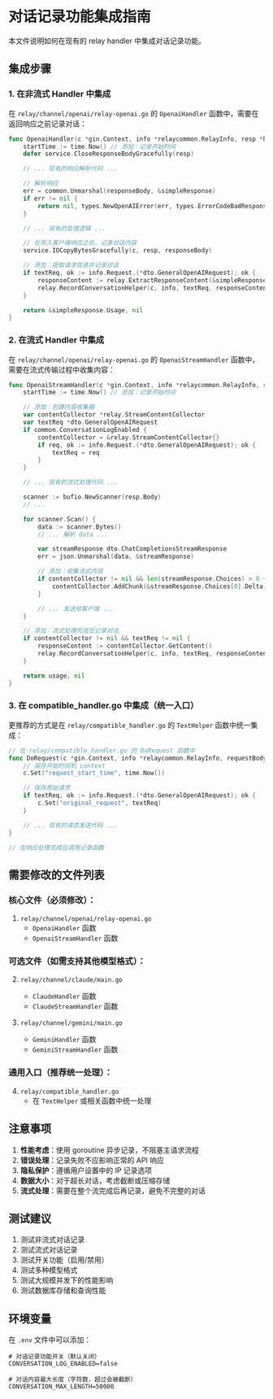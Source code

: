 # 对话记录功能集成指南

本文件说明如何在现有的 relay handler 中集成对话记录功能。

## 集成步骤

### 1. 在非流式 Handler 中集成

在 `relay/channel/openai/relay-openai.go` 的 `OpenaiHandler` 函数中，需要在返回响应之前记录对话：

```go
func OpenaiHandler(c *gin.Context, info *relaycommon.RelayInfo, resp *http.Response) (*dto.Usage, *types.NewAPIError) {
    startTime := time.Now() // 添加：记录开始时间
    defer service.CloseResponseBodyGracefully(resp)

    // ... 现有的响应解析代码 ...

    // 解析响应
    err = common.Unmarshal(responseBody, &simpleResponse)
    if err != nil {
        return nil, types.NewOpenAIError(err, types.ErrorCodeBadResponseBody, http.StatusInternalServerError)
    }

    // ... 现有的处理逻辑 ...

    // 在写入客户端响应之后，记录对话内容
    service.IOCopyBytesGracefully(c, resp, responseBody)

    // 添加：提取请求信息并记录对话
    if textReq, ok := info.Request.(*dto.GeneralOpenAIRequest); ok {
        responseContent := relay.ExtractResponseContent(&simpleResponse)
        relay.RecordConversationHelper(c, info, textReq, responseContent, &simpleResponse.Usage, startTime)
    }

    return &simpleResponse.Usage, nil
}
```

### 2. 在流式 Handler 中集成

在 `relay/channel/openai/relay-openai.go` 的 `OpenaiStreamHandler` 函数中，需要在流式传输过程中收集内容：

```go
func OpenaiStreamHandler(c *gin.Context, info *relaycommon.RelayInfo, resp *http.Response) (*dto.Usage, *types.NewAPIError) {
    startTime := time.Now() // 添加：记录开始时间

    // 添加：创建内容收集器
    var contentCollector *relay.StreamContentCollector
    var textReq *dto.GeneralOpenAIRequest
    if common.ConversationLogEnabled {
        contentCollector = &relay.StreamContentCollector{}
        if req, ok := info.Request.(*dto.GeneralOpenAIRequest); ok {
            textReq = req
        }
    }

    // ... 现有的流式处理代码 ...

    scanner := bufio.NewScanner(resp.Body)
    // ...

    for scanner.Scan() {
        data := scanner.Bytes()
        // ... 解析 data ...

        var streamResponse dto.ChatCompletionsStreamResponse
        err = json.Unmarshal(data, &streamResponse)

        // 添加：收集流式内容
        if contentCollector != nil && len(streamResponse.Choices) > 0 {
            contentCollector.AddChunk(&streamResponse.Choices[0].Delta)
        }

        // ... 发送给客户端 ...
    }

    // 添加：流式处理完成后记录对话
    if contentCollector != nil && textReq != nil {
        responseContent := contentCollector.GetContent()
        relay.RecordConversationHelper(c, info, textReq, responseContent, usage, startTime)
    }

    return usage, nil
}
```

### 3. 在 compatible_handler.go 中集成（统一入口）

更推荐的方式是在 `relay/compatible_handler.go` 的 `TextHelper` 函数中统一集成：

```go
// 在 relay/compatible_handler.go 的 DoRequest 函数中
func DoRequest(c *gin.Context, info *relaycommon.RelayInfo, requestBody io.Reader) (*http.Response, *types.NewAPIError) {
    // 保存开始时间到 context
    c.Set("request_start_time", time.Now())

    // 保存原始请求
    if textReq, ok := info.Request.(*dto.GeneralOpenAIRequest); ok {
        c.Set("original_request", textReq)
    }

    // ... 现有的请求发送代码 ...
}

// 在响应处理完成后调用记录函数
```

## 需要修改的文件列表

### 核心文件（必须修改）：
1. `relay/channel/openai/relay-openai.go`
   - `OpenaiHandler` 函数
   - `OpenaiStreamHandler` 函数

### 可选文件（如需支持其他模型格式）：
2. `relay/channel/claude/main.go`
   - `ClaudeHandler` 函数
   - `ClaudeStreamHandler` 函数

3. `relay/channel/gemini/main.go`
   - `GeminiHandler` 函数
   - `GeminiStreamHandler` 函数

### 通用入口（推荐统一处理）：
4. `relay/compatible_handler.go`
   - 在 `TextHelper` 或相关函数中统一处理

## 注意事项

1. **性能考虑**：使用 goroutine 异步记录，不阻塞主请求流程
2. **错误处理**：记录失败不应影响正常的 API 响应
3. **隐私保护**：遵循用户设置中的 IP 记录选项
4. **数据大小**：对于超长对话，考虑截断或压缩存储
5. **流式处理**：需要在整个流完成后再记录，避免不完整的对话

## 测试建议

1. 测试非流式对话记录
2. 测试流式对话记录
3. 测试开关功能（启用/禁用）
4. 测试多种模型格式
5. 测试大规模并发下的性能影响
6. 测试数据库存储和查询性能

## 环境变量

在 `.env` 文件中可以添加：
```
# 对话记录功能开关（默认关闭）
CONVERSATION_LOG_ENABLED=false

# 对话内容最大长度（字符数，超过会被截断）
CONVERSATION_MAX_LENGTH=50000
```
